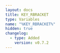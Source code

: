 ```yaml
---
layout: docs
title: KEY_RBRACKET
type: Variables
name: "%KEY_RBRACKET%"
hidden: true
changelog:
  - type: Added
    version: v0.7.2
---
```

